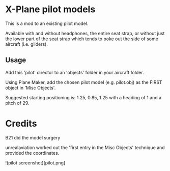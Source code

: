 # X-Plane pilot models

This is a mod to an existing pilot model.

Available with and without headphones, the entire seat strap, or without just the lower
part of the seat strap which tends to poke out the side of some aircraft (i.e. gliders).

## Usage

Add this 'pilot' director to an 'objects' folder in your aircraft folder.

Using Plane Maker, add the chosen pilot model (e.g. pilot.obj) as the FIRST object
in 'Misc Objects'.

Suggested starting positioning is: 1.25, 0.85, 1.25 with a heading of 1 and a pitch of 29.

# Credits

B21 did the model surgery

unrealaviation worked out the 'first entry in the Misc Objects' technique and provided the coordinates.

!(pilot screenshot)[pilot.png]

